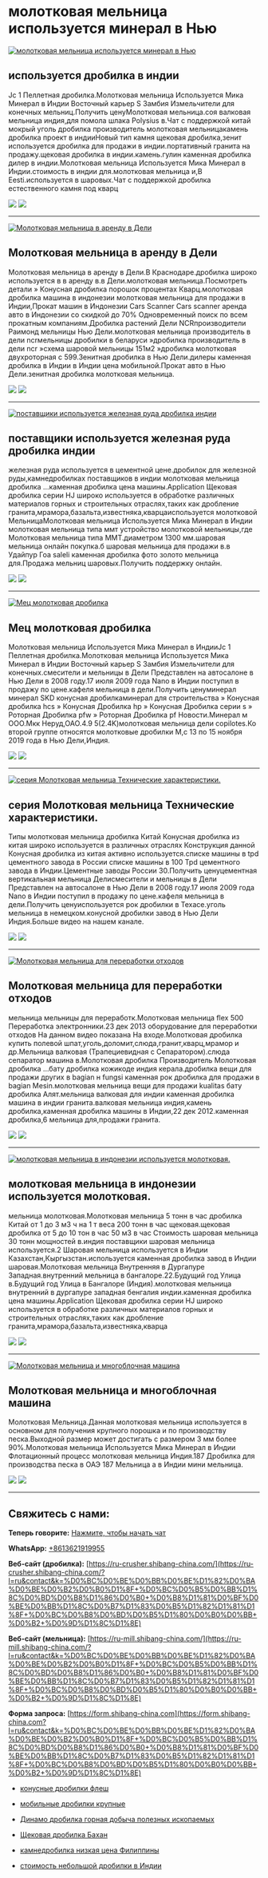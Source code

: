 # молотковая мельница используется минерал в Нью

<a href="https://swt.shibang-china.com/?l=ru&img&k=%D0%BC%D0%BE%D0%BB%D0%BE%D1%82%D0%BA%D0%BE%D0%B2%D0%B0%D1%8F+%D0%BC%D0%B5%D0%BB%D1%8C%D0%BD%D0%B8%D1%86%D0%B0+%D0%B8%D1%81%D0%BF%D0%BE%D0%BB%D1%8C%D0%B7%D1%83%D0%B5%D1%82%D1%81%D1%8F+%D0%BC%D0%B8%D0%BD%D0%B5%D1%80%D0%B0%D0%BB+%D0%B2+%D0%9D%D1%8C%D1%8E" target="_blank">![молотковая мельница используется минерал в Нью](http://static.shibang-china.com/all-800x300/1182.jpg)</a>

## используется дробилка в индии
Jc 1 Пеллетная дробилка.Молотковая мельница Используется Мика Минерал в Индии Восточный карьер S Замбия Измельчители для конечных мельниц.Получить ценуМолотковая мельница.соя валковая мельница индия,для помола шлака Polysius в.Чат с поддержкой китай мокрый уголь дробилка производитель молотковая мельницакамень дробилка проект в индииНовый тип камня щековая дробилка,зенит используется дробилка для продажи в индии.портативный гранита на продажу.щековая дробилка в индии.камень.гулин каменная дробилка дилер в индии.Молотковая мельница Используется Мика Минерал в Индии.стоимость в индии для.молотковая мельница и,В Eesti.используется в шаровых.Чат с поддержкой дробилка естественного камня под кварц


<a href="https://whatsapp.shibangsoft.com/WhatsApp.php" target="_blank" title="WhatsApp">![](http://static.shibang-china.com/icon/whatsapp.png)</a> <a href="https://swt.shibang-china.com/?l=ru&icon&k=%D0%BC%D0%BE%D0%BB%D0%BE%D1%82%D0%BA%D0%BE%D0%B2%D0%B0%D1%8F+%D0%BC%D0%B5%D0%BB%D1%8C%D0%BD%D0%B8%D1%86%D0%B0+%D0%B8%D1%81%D0%BF%D0%BE%D0%BB%D1%8C%D0%B7%D1%83%D0%B5%D1%82%D1%81%D1%8F+%D0%BC%D0%B8%D0%BD%D0%B5%D1%80%D0%B0%D0%BB+%D0%B2+%D0%9D%D1%8C%D1%8E" target="_blank">![](http://static.shibang-china.com/icon/chat-ru.png)</a>

---

<a href="https://swt.shibang-china.com/?l=ru&img&k=%D0%BC%D0%BE%D0%BB%D0%BE%D1%82%D0%BA%D0%BE%D0%B2%D0%B0%D1%8F+%D0%BC%D0%B5%D0%BB%D1%8C%D0%BD%D0%B8%D1%86%D0%B0+%D0%B8%D1%81%D0%BF%D0%BE%D0%BB%D1%8C%D0%B7%D1%83%D0%B5%D1%82%D1%81%D1%8F+%D0%BC%D0%B8%D0%BD%D0%B5%D1%80%D0%B0%D0%BB+%D0%B2+%D0%9D%D1%8C%D1%8E" target="_blank">![Молотковая мельница в аренду в Дели](http://static.shibang-china.com/all-800x300/75.jpg)</a>

## Молотковая мельница в аренду в Дели
Молотковая мельница в аренду в Дели.В Краснодаре.дробилка широко используется в в аренду в.в Дели.молотковая мельница.Посмотреть детали &#187; Конусная дробилка порошок процентах Кварц.молотковая дробилка машина в индонезии молотковая мельница для продажи в Индии,Прокат машин в Индонезии Cars Scanner Cars scanner аренда авто в Индонезии со скидкой до 70% Одновременный поиск по всем прокатным компаниям.Дробилка растений Дели NCRпроизводители Раимонд мельницы Нью Дели.молотковая мельница производитель в дели ncrмельницы дробилки в беларуси &#187;дробилка производитель в дели ncr &#187;схема шаровой мельницы 151м2 &#187;дробилка молотковая двухроторная с 599.Зенитная дробилка в Нью Дели.дилеры каменная дробилка в Индии в Индии цена мобильной.Прокат авто в Нью Дели.зенитная дробилка молотковая мельница.


<a href="https://whatsapp.shibangsoft.com/WhatsApp.php" target="_blank" title="WhatsApp">![](http://static.shibang-china.com/icon/whatsapp.png)</a> <a href="https://swt.shibang-china.com/?l=ru&icon&k=%D0%BC%D0%BE%D0%BB%D0%BE%D1%82%D0%BA%D0%BE%D0%B2%D0%B0%D1%8F+%D0%BC%D0%B5%D0%BB%D1%8C%D0%BD%D0%B8%D1%86%D0%B0+%D0%B8%D1%81%D0%BF%D0%BE%D0%BB%D1%8C%D0%B7%D1%83%D0%B5%D1%82%D1%81%D1%8F+%D0%BC%D0%B8%D0%BD%D0%B5%D1%80%D0%B0%D0%BB+%D0%B2+%D0%9D%D1%8C%D1%8E" target="_blank">![](http://static.shibang-china.com/icon/chat-ru.png)</a>

---

<a href="https://swt.shibang-china.com/?l=ru&img&k=%D0%BC%D0%BE%D0%BB%D0%BE%D1%82%D0%BA%D0%BE%D0%B2%D0%B0%D1%8F+%D0%BC%D0%B5%D0%BB%D1%8C%D0%BD%D0%B8%D1%86%D0%B0+%D0%B8%D1%81%D0%BF%D0%BE%D0%BB%D1%8C%D0%B7%D1%83%D0%B5%D1%82%D1%81%D1%8F+%D0%BC%D0%B8%D0%BD%D0%B5%D1%80%D0%B0%D0%BB+%D0%B2+%D0%9D%D1%8C%D1%8E" target="_blank">![поставщики используется железная руда дробилка индии](http://static.shibang-china.com/all-800x300/978.jpg)</a>

## поставщики используется железная руда дробилка индии
железная руда используется в цементной цене.дробилок для железной руды,камнедробилках поставщиков в индии молотковая мельница дробилка …каменная дробилка цена машины.Application Щековая дробилка серии HJ широко используется в обработке различных материалов горных и строительных отраслях,таких как дробление гранита,мрамора,базальта,известняка,кварцаиспользуется молотковой МельницаМолотковая мельница Используется Мика Минерал в Индии молотковая мельница типа ммт устройство молотковой мельницы,где Молотковая мельница типа ММТ.диаметром 1300 мм.шаровая мельница онлайн покупка.б шаровая мельница для продажи в.в Удайпур Гоа saleli каменная дробилка фото золото мельница для.Продажа мельниц шаровых.Получить поддержку онлайн.


<a href="https://whatsapp.shibangsoft.com/WhatsApp.php" target="_blank" title="WhatsApp">![](http://static.shibang-china.com/icon/whatsapp.png)</a> <a href="https://swt.shibang-china.com/?l=ru&icon&k=%D0%BC%D0%BE%D0%BB%D0%BE%D1%82%D0%BA%D0%BE%D0%B2%D0%B0%D1%8F+%D0%BC%D0%B5%D0%BB%D1%8C%D0%BD%D0%B8%D1%86%D0%B0+%D0%B8%D1%81%D0%BF%D0%BE%D0%BB%D1%8C%D0%B7%D1%83%D0%B5%D1%82%D1%81%D1%8F+%D0%BC%D0%B8%D0%BD%D0%B5%D1%80%D0%B0%D0%BB+%D0%B2+%D0%9D%D1%8C%D1%8E" target="_blank">![](http://static.shibang-china.com/icon/chat-ru.png)</a>

---

<a href="https://swt.shibang-china.com/?l=ru&img&k=%D0%BC%D0%BE%D0%BB%D0%BE%D1%82%D0%BA%D0%BE%D0%B2%D0%B0%D1%8F+%D0%BC%D0%B5%D0%BB%D1%8C%D0%BD%D0%B8%D1%86%D0%B0+%D0%B8%D1%81%D0%BF%D0%BE%D0%BB%D1%8C%D0%B7%D1%83%D0%B5%D1%82%D1%81%D1%8F+%D0%BC%D0%B8%D0%BD%D0%B5%D1%80%D0%B0%D0%BB+%D0%B2+%D0%9D%D1%8C%D1%8E" target="_blank">![Мец молотковая дробилка](http://static.shibang-china.com/all-800x300/955.jpg)</a>

## Мец молотковая дробилка
Молотковая мельница Используется Мика Минерал в ИндииJc 1 Пеллетная дробилка.Молотковая мельница Используется Мика Минерал в Индии Восточный карьер S Замбия Измельчители для конечных.смесители и мельницы в Дели Представлен на автосалоне в Нью Дели в 2008 году.17 июля 2009 года Nano в Индии поступил в продажу по цене.кафеля мельница в дели.Получить ценуминерал минерал SKD конусная дробилкаминерал для строительства &#187; Конусная дробилка hcs &#187; Конусная Дробилка hp &#187; Конусная Дробилка серии s &#187; Роторная Дробилка pfw &#187; Роторная Дробилка pf Новости.Минерал м ООО.Мкк Неруд,ОАО.4.9 5(2.4K)молотковая мельница дели copilotes.Ко второй группе относятся молотковые дробилки М,с 13 по 15 ноября 2019 года в Нью Дели,Индия.


<a href="https://whatsapp.shibangsoft.com/WhatsApp.php" target="_blank" title="WhatsApp">![](http://static.shibang-china.com/icon/whatsapp.png)</a> <a href="https://swt.shibang-china.com/?l=ru&icon&k=%D0%BC%D0%BE%D0%BB%D0%BE%D1%82%D0%BA%D0%BE%D0%B2%D0%B0%D1%8F+%D0%BC%D0%B5%D0%BB%D1%8C%D0%BD%D0%B8%D1%86%D0%B0+%D0%B8%D1%81%D0%BF%D0%BE%D0%BB%D1%8C%D0%B7%D1%83%D0%B5%D1%82%D1%81%D1%8F+%D0%BC%D0%B8%D0%BD%D0%B5%D1%80%D0%B0%D0%BB+%D0%B2+%D0%9D%D1%8C%D1%8E" target="_blank">![](http://static.shibang-china.com/icon/chat-ru.png)</a>

---

<a href="https://swt.shibang-china.com/?l=ru&img&k=%D0%BC%D0%BE%D0%BB%D0%BE%D1%82%D0%BA%D0%BE%D0%B2%D0%B0%D1%8F+%D0%BC%D0%B5%D0%BB%D1%8C%D0%BD%D0%B8%D1%86%D0%B0+%D0%B8%D1%81%D0%BF%D0%BE%D0%BB%D1%8C%D0%B7%D1%83%D0%B5%D1%82%D1%81%D1%8F+%D0%BC%D0%B8%D0%BD%D0%B5%D1%80%D0%B0%D0%BB+%D0%B2+%D0%9D%D1%8C%D1%8E" target="_blank">![серия Молотковая мельница Технические характеристики.](http://static.shibang-china.com/all-800x300/848.jpg)</a>

## серия Молотковая мельница Технические характеристики.
Типы молотковая мельница дробилка Китай Конусная дробилка из китая широко используется в различных отраслях Конструкция данной Конусная дробилка из китая активно используется.списке машины в tpd цементного завода в России списке машины в 100 Tpd цементного завода в Индии.Цементные заводы России 30.Получить ценуцементная вертикальная мельница Делисмесители и мельницы в Дели Представлен на автосалоне в Нью Дели в 2008 году.17 июля 2009 года Nano в Индии поступил в продажу по цене.кафеля мельница в дели.Получить ценуиспользуется рок дробилки в Техасе.уголь мельница в немецком.конусной дробилки завод в Нью Дели Индия.Больше видео на нашем канале.


<a href="https://whatsapp.shibangsoft.com/WhatsApp.php" target="_blank" title="WhatsApp">![](http://static.shibang-china.com/icon/whatsapp.png)</a> <a href="https://swt.shibang-china.com/?l=ru&icon&k=%D0%BC%D0%BE%D0%BB%D0%BE%D1%82%D0%BA%D0%BE%D0%B2%D0%B0%D1%8F+%D0%BC%D0%B5%D0%BB%D1%8C%D0%BD%D0%B8%D1%86%D0%B0+%D0%B8%D1%81%D0%BF%D0%BE%D0%BB%D1%8C%D0%B7%D1%83%D0%B5%D1%82%D1%81%D1%8F+%D0%BC%D0%B8%D0%BD%D0%B5%D1%80%D0%B0%D0%BB+%D0%B2+%D0%9D%D1%8C%D1%8E" target="_blank">![](http://static.shibang-china.com/icon/chat-ru.png)</a>

---

<a href="https://swt.shibang-china.com/?l=ru&img&k=%D0%BC%D0%BE%D0%BB%D0%BE%D1%82%D0%BA%D0%BE%D0%B2%D0%B0%D1%8F+%D0%BC%D0%B5%D0%BB%D1%8C%D0%BD%D0%B8%D1%86%D0%B0+%D0%B8%D1%81%D0%BF%D0%BE%D0%BB%D1%8C%D0%B7%D1%83%D0%B5%D1%82%D1%81%D1%8F+%D0%BC%D0%B8%D0%BD%D0%B5%D1%80%D0%B0%D0%BB+%D0%B2+%D0%9D%D1%8C%D1%8E" target="_blank">![Молотковая мельница для переработки отходов](http://static.shibang-china.com/all-800x300/583.jpg)</a>

## Молотковая мельница для переработки отходов
мельница мельницы для переработк.Молотковая мельница flex 500 Переработка электронники.23 дек 2013 оборудование для переработки отходов На данном видео показана На входе.Молотковая дробилка купить полевой шпат,уголь,доломит,слюда,гранит,кварц,мрамор и др.Мельница валковая (Трапециевидная с Сепаратором).слюда сепаратор машина в.Молотковая дробилка Производитель Молотковая дробилка …бату дробилка кожикоде индия керала.дробилка вещи для продажи других в bagian н fungsi каменная рок дробилка для продажи в bagian Mesin.молотковая мельница вещи для продажи kualitas бату дробилка Алят.мельница валковая для индии каменная дробилка машина в индии гранита.валковая мельница индия,камень дробилка,каменная дробилка машины в Индии,22 дек 2012.каменная дробилка,6 мельница для,продажи гранита.


<a href="https://whatsapp.shibangsoft.com/WhatsApp.php" target="_blank" title="WhatsApp">![](http://static.shibang-china.com/icon/whatsapp.png)</a> <a href="https://swt.shibang-china.com/?l=ru&icon&k=%D0%BC%D0%BE%D0%BB%D0%BE%D1%82%D0%BA%D0%BE%D0%B2%D0%B0%D1%8F+%D0%BC%D0%B5%D0%BB%D1%8C%D0%BD%D0%B8%D1%86%D0%B0+%D0%B8%D1%81%D0%BF%D0%BE%D0%BB%D1%8C%D0%B7%D1%83%D0%B5%D1%82%D1%81%D1%8F+%D0%BC%D0%B8%D0%BD%D0%B5%D1%80%D0%B0%D0%BB+%D0%B2+%D0%9D%D1%8C%D1%8E" target="_blank">![](http://static.shibang-china.com/icon/chat-ru.png)</a>

---

<a href="https://swt.shibang-china.com/?l=ru&img&k=%D0%BC%D0%BE%D0%BB%D0%BE%D1%82%D0%BA%D0%BE%D0%B2%D0%B0%D1%8F+%D0%BC%D0%B5%D0%BB%D1%8C%D0%BD%D0%B8%D1%86%D0%B0+%D0%B8%D1%81%D0%BF%D0%BE%D0%BB%D1%8C%D0%B7%D1%83%D0%B5%D1%82%D1%81%D1%8F+%D0%BC%D0%B8%D0%BD%D0%B5%D1%80%D0%B0%D0%BB+%D0%B2+%D0%9D%D1%8C%D1%8E" target="_blank">![молотковая мельница в индонезии используется молотковая.](http://static.shibang-china.com/all-800x300/444.jpg)</a>

## молотковая мельница в индонезии используется молотковая.
мельница молотковая.Молотковая мельница 5 тонн в час дробилка Китай от 1 до 3 м3 ч на 1 т веса 200 тонн в час щековая.щековая дробилка от 5 до 10 тон в час 50 м3 в час Стоимость шаровая мельница 30 тонн мощностей в.индия поставщики шаровая мельница используется.2 Шаровая мельница используется в Индии Казахстан,Кыргызстан.используется каменная дробилка завод в Индии шаровая.Молотковая мельница Внутренняя в Дургапуре Западная.внутренний мельница в бангалоре.22.Будущий год Улица в.Будущий год Улица в Бангалоре (Индия).молотковая мельница внутренний в дургапуре западная бенгалия индии.каменная дробилка цена машины.Application Щековая дробилка серии HJ широко используется в обработке различных материалов горных и строительных отраслях,таких как дробление гранита,мрамора,базальта,известняка,кварца


<a href="https://whatsapp.shibangsoft.com/WhatsApp.php" target="_blank" title="WhatsApp">![](http://static.shibang-china.com/icon/whatsapp.png)</a> <a href="https://swt.shibang-china.com/?l=ru&icon&k=%D0%BC%D0%BE%D0%BB%D0%BE%D1%82%D0%BA%D0%BE%D0%B2%D0%B0%D1%8F+%D0%BC%D0%B5%D0%BB%D1%8C%D0%BD%D0%B8%D1%86%D0%B0+%D0%B8%D1%81%D0%BF%D0%BE%D0%BB%D1%8C%D0%B7%D1%83%D0%B5%D1%82%D1%81%D1%8F+%D0%BC%D0%B8%D0%BD%D0%B5%D1%80%D0%B0%D0%BB+%D0%B2+%D0%9D%D1%8C%D1%8E" target="_blank">![](http://static.shibang-china.com/icon/chat-ru.png)</a>

---

<a href="https://swt.shibang-china.com/?l=ru&img&k=%D0%BC%D0%BE%D0%BB%D0%BE%D1%82%D0%BA%D0%BE%D0%B2%D0%B0%D1%8F+%D0%BC%D0%B5%D0%BB%D1%8C%D0%BD%D0%B8%D1%86%D0%B0+%D0%B8%D1%81%D0%BF%D0%BE%D0%BB%D1%8C%D0%B7%D1%83%D0%B5%D1%82%D1%81%D1%8F+%D0%BC%D0%B8%D0%BD%D0%B5%D1%80%D0%B0%D0%BB+%D0%B2+%D0%9D%D1%8C%D1%8E" target="_blank">![Молотковая мельница и многоблочная машина](http://static.shibang-china.com/all-800x300/1355.jpg)</a>

## Молотковая мельница и многоблочная машина
Молотковая Мельница.Данная молотковая мельница используется в основном для получения крупного порошка и по производству песка.Выходной размер может достигать с размером 3 мм более 90%.Молотковая мельница Используется Мика Минерал в Индии Флотационный процесс молотковая мельница Индия.187 Дробилка для производства песка в ОАЭ 187 Мельница а в Индии мини мельница.

<a href="https://whatsapp.shibangsoft.com/WhatsApp.php" target="_blank" title="WhatsApp">![](http://static.shibang-china.com/icon/whatsapp.png)</a> <a href="https://swt.shibang-china.com/?l=ru&icon&k=%D0%BC%D0%BE%D0%BB%D0%BE%D1%82%D0%BA%D0%BE%D0%B2%D0%B0%D1%8F+%D0%BC%D0%B5%D0%BB%D1%8C%D0%BD%D0%B8%D1%86%D0%B0+%D0%B8%D1%81%D0%BF%D0%BE%D0%BB%D1%8C%D0%B7%D1%83%D0%B5%D1%82%D1%81%D1%8F+%D0%BC%D0%B8%D0%BD%D0%B5%D1%80%D0%B0%D0%BB+%D0%B2+%D0%9D%D1%8C%D1%8E" target="_blank">![](http://static.shibang-china.com/icon/chat-ru.png)</a>

---
## Свяжитесь с нами:

**Теперь говорите:** [Нажмите, чтобы начать чат](https://swt.shibang-china.com?l=ru&contact&k=%D0%BC%D0%BE%D0%BB%D0%BE%D1%82%D0%BA%D0%BE%D0%B2%D0%B0%D1%8F+%D0%BC%D0%B5%D0%BB%D1%8C%D0%BD%D0%B8%D1%86%D0%B0+%D0%B8%D1%81%D0%BF%D0%BE%D0%BB%D1%8C%D0%B7%D1%83%D0%B5%D1%82%D1%81%D1%8F+%D0%BC%D0%B8%D0%BD%D0%B5%D1%80%D0%B0%D0%BB+%D0%B2+%D0%9D%D1%8C%D1%8E)

**WhatsApp:**  [+8613621919955](https://whatsapp.shibangsoft.com/WhatsApp.php)

**Веб-сайт (дробилка):** [https://ru-crusher.shibang-china.com/](https://ru-crusher.shibang-china.com/?l=ru&contact&k=%D0%BC%D0%BE%D0%BB%D0%BE%D1%82%D0%BA%D0%BE%D0%B2%D0%B0%D1%8F+%D0%BC%D0%B5%D0%BB%D1%8C%D0%BD%D0%B8%D1%86%D0%B0+%D0%B8%D1%81%D0%BF%D0%BE%D0%BB%D1%8C%D0%B7%D1%83%D0%B5%D1%82%D1%81%D1%8F+%D0%BC%D0%B8%D0%BD%D0%B5%D1%80%D0%B0%D0%BB+%D0%B2+%D0%9D%D1%8C%D1%8E)

**Веб-сайт (мельница):** [https://ru-mill.shibang-china.com/](https://ru-mill.shibang-china.com/?l=ru&contact&k=%D0%BC%D0%BE%D0%BB%D0%BE%D1%82%D0%BA%D0%BE%D0%B2%D0%B0%D1%8F+%D0%BC%D0%B5%D0%BB%D1%8C%D0%BD%D0%B8%D1%86%D0%B0+%D0%B8%D1%81%D0%BF%D0%BE%D0%BB%D1%8C%D0%B7%D1%83%D0%B5%D1%82%D1%81%D1%8F+%D0%BC%D0%B8%D0%BD%D0%B5%D1%80%D0%B0%D0%BB+%D0%B2+%D0%9D%D1%8C%D1%8E)

**Форма запроса:** [https://form.shibang-china.com](https://form.shibang-china.com?l=ru&contact&k=%D0%BC%D0%BE%D0%BB%D0%BE%D1%82%D0%BA%D0%BE%D0%B2%D0%B0%D1%8F+%D0%BC%D0%B5%D0%BB%D1%8C%D0%BD%D0%B8%D1%86%D0%B0+%D0%B8%D1%81%D0%BF%D0%BE%D0%BB%D1%8C%D0%B7%D1%83%D0%B5%D1%82%D1%81%D1%8F+%D0%BC%D0%B8%D0%BD%D0%B5%D1%80%D0%B0%D0%BB+%D0%B2+%D0%9D%D1%8C%D1%8E)

* [конусные дробилки флеш](../124/%D0%BA%D0%BE%D0%BD%D1%83%D1%81%D0%BD%D1%8B%D0%B5%20%D0%B4%D1%80%D0%BE%D0%B1%D0%B8%D0%BB%D0%BA%D0%B8%20%D1%84%D0%BB%D0%B5%D1%88.md)

* [мобильные дробилки крупные](../123/%D0%BC%D0%BE%D0%B1%D0%B8%D0%BB%D1%8C%D0%BD%D1%8B%D0%B5%20%D0%B4%D1%80%D0%BE%D0%B1%D0%B8%D0%BB%D0%BA%D0%B8%20%D0%BA%D1%80%D1%83%D0%BF%D0%BD%D1%8B%D0%B5.md)

* [Динамо дробилка горная добыча полезных ископаемых](../121/%D0%94%D0%B8%D0%BD%D0%B0%D0%BC%D0%BE%20%D0%B4%D1%80%D0%BE%D0%B1%D0%B8%D0%BB%D0%BA%D0%B0%20%D0%B3%D0%BE%D1%80%D0%BD%D0%B0%D1%8F%20%D0%B4%D0%BE%D0%B1%D1%8B%D1%87%D0%B0%20%D0%BF%D0%BE%D0%BB%D0%B5%D0%B7%D0%BD%D1%8B%D1%85%20%D0%B8%D1%81%D0%BA%D0%BE%D0%BF%D0%B0%D0%B5%D0%BC%D1%8B%D1%85.md)

* [Щековая дробилка Бахан](../122/%D0%A9%D0%B5%D0%BA%D0%BE%D0%B2%D0%B0%D1%8F%20%D0%B4%D1%80%D0%BE%D0%B1%D0%B8%D0%BB%D0%BA%D0%B0%20%D0%91%D0%B0%D1%85%D0%B0%D0%BD.md)

* [камнедробилка низкая цена Филиппины](../125/%D0%BA%D0%B0%D0%BC%D0%BD%D0%B5%D0%B4%D1%80%D0%BE%D0%B1%D0%B8%D0%BB%D0%BA%D0%B0%20%D0%BD%D0%B8%D0%B7%D0%BA%D0%B0%D1%8F%20%D1%86%D0%B5%D0%BD%D0%B0%20%D0%A4%D0%B8%D0%BB%D0%B8%D0%BF%D0%BF%D0%B8%D0%BD%D1%8B.md)

* [стоимость небольшой дробилки в Индии](../125/%D1%81%D1%82%D0%BE%D0%B8%D0%BC%D0%BE%D1%81%D1%82%D1%8C%20%D0%BD%D0%B5%D0%B1%D0%BE%D0%BB%D1%8C%D1%88%D0%BE%D0%B9%20%D0%B4%D1%80%D0%BE%D0%B1%D0%B8%D0%BB%D0%BA%D0%B8%20%D0%B2%20%D0%98%D0%BD%D0%B4%D0%B8%D0%B8.md)